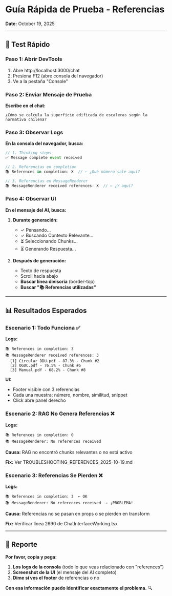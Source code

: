 # Guía Rápida de Prueba - Referencias
**Date:** October 19, 2025

---

## 🧪 Test Rápido

### Paso 1: Abrir DevTools

1. Abre http://localhost:3000/chat
2. Presiona F12 (abre consola del navegador)
3. Ve a la pestaña "Console"

### Paso 2: Enviar Mensaje de Prueba

**Escribe en el chat:**
```
¿Cómo se calcula la superficie edificada de escaleras según la normativa chilena?
```

### Paso 3: Observar Logs

**En la consola del navegador, busca:**

```javascript
// 1. Thinking steps
✅ Message complete event received

// 2. Referencias en completion
📚 References in completion: X  // ← ¿Qué número sale aquí?

// 3. Referencias en MessageRenderer  
📚 MessageRenderer received references: X  // ← ¿Y aquí?
```

### Paso 4: Observar UI

**En el mensaje del AI, busca:**

1. **Durante generación:**
   - ✓ Pensando...
   - ✓ Buscando Contexto Relevante...
   - ⏳ Seleccionando Chunks...
   - ⏳ Generando Respuesta...

2. **Después de generación:**
   - Texto de respuesta
   - Scroll hacia abajo
   - **Buscar línea divisoria** (border-top)
   - **Buscar "📚 Referencias utilizadas"**

---

## 📊 Resultados Esperados

### Escenario 1: Todo Funciona ✅

**Logs:**
```
📚 References in completion: 3
📚 MessageRenderer received references: 3
  [1] Circular DDU.pdf - 87.3% - Chunk #2
  [2] OGUC.pdf - 76.5% - Chunk #5  
  [3] Manual.pdf - 68.2% - Chunk #8
```

**UI:**
- Footer visible con 3 referencias
- Cada una muestra: número, nombre, similitud, snippet
- Click abre panel derecho

### Escenario 2: RAG No Genera Referencias ❌

**Logs:**
```
📚 References in completion: 0
📚 MessageRenderer: No references received
```

**Causa:** RAG no encontró chunks relevantes o no está activo

**Fix:** Ver TROUBLESHOOTING_REFERENCES_2025-10-19.md

### Escenario 3: Referencias Se Pierden ❌

**Logs:**
```
📚 References in completion: 3  ← OK
📚 MessageRenderer: No references received  ← ¡PROBLEMA!
```

**Causa:** Referencias no se pasan en props o se pierden en transform

**Fix:** Verificar línea 2690 de ChatInterfaceWorking.tsx

---

## 🎯 Reporte

**Por favor, copia y pega:**

1. **Los logs de la consola** (todo lo que veas relacionado con "references")
2. **Screenshot de la UI** (el mensaje del AI completo)
3. **Dime si ves el footer** de referencias o no

**Con esa información puedo identificar exactamente el problema.** 🔍


